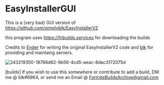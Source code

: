 # EasyInstallerGUI

This is a (very bad) GUI version of https://github.com/simplyblk/EasyInstallerV2

this program uses https://fnbuilds.services for downloading the builds



Credits to [Ender](https://github.com/Ender-0001/) for writing the original EasyInstallerV2 code and [blk](https://github.com/simplyblk) for providing and maintaing servers.  

![243219350-18766d62-9b56-4cd5-aeac-8dac3172075d](https://github.com/simplyblk/EasyInstallerV2/assets/59186634/e21cac92-7936-4713-a876-6b0f0797c972)

[builds] If you wish to use this somewhere or contribute to add a build, DM me @ blk#6964, or send me an Email @ FortniteBuildsArchive@gmail.com

